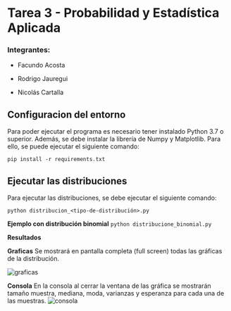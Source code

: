 # Tarea 3 - Probabilidad y Estadística Aplicada

### Integrantes:

- Facundo Acosta

- Rodrigo Jauregui

- Nicolás Cartalla

  

## Configuracion del entorno

Para poder ejecutar el programa es necesario tener instalado Python 3.7 o superior. Además, se debe instalar la librería de Numpy y Matplotlib. Para ello, se puede ejecutar el siguiente comando:

``` pip install -r requirements.txt ```

## Ejecutar las distribuciones

Para ejecutar las distribuciones, se debe ejecutar el siguiente comando:

``` python distribucion_<tipo-de-distribución>.py ```

**Ejemplo con distribución binomial**
``` python distribucione_binomial.py ```

**Resultados**

**Graficas**
Se mostrará en pantalla completa (full screen) todas las gráficas de la distribución.

![graficas](/imgs/graficas.png)

**Consola**
En la consola al cerrar la ventana de las gráfica se mostrarán tamaño muestra, mediana, moda, varianzas y esperanza para cada una de las muestras.
![consola](/imgs/consola.png)